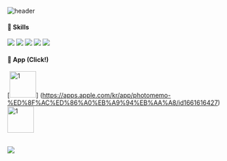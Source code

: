 ![header](https://capsule-render.vercel.app/api?type=Waving&color=EDEDED&text=JUYEONG%20KO%20🎧&fontColor=494949&fontSize=40)
<br/>

####  Skills 
<img src="https://img.shields.io/badge/Swift-494949?style=flat-square&logo=Swift&logoColor=white"> <img src="https://img.shields.io/badge/iOS-494949?style=flat-square&logo=iOS&logoColor=white"> <img src="https://img.shields.io/badge/Xcode-494949?style=flat-square&logo=Xcode&logoColor=white"> <img src="https://img.shields.io/badge/Figma-494949?style=flat-square&logo=Figma&logoColor=white"> <img src="https://img.shields.io/badge/Git-494949?style=flat-square&logo=Git&logoColor=white">
<br/>

####  App (Click!)
[<img width="60" alt="1" src="https://user-images.githubusercontent.com/108605997/214176123-728f9b9a-2dbb-41c7-8692-0919e63e046f.png">] (https://apps.apple.com/kr/app/photomemo-%ED%8F%AC%ED%86%A0%EB%A9%94%EB%AA%A8/id1661616427)[<img width="60" alt="1" src="https://user-images.githubusercontent.com/108605997/231605950-ccbccca4-5f5c-42c6-83d1-9cb529b42d48.png">](https://apps.apple.com/kr/app/nemo-%EB%84%A4%EB%AA%A8/id6447484170)


<br/>

<img src="https://github-readme-stats.vercel.app/api?username=jessicakohh&show_icons=true&title_color=494949&icon_color=494949">

